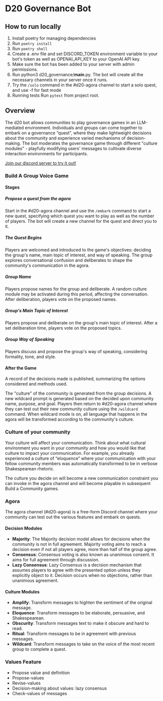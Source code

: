 
# D20 Governance Bot


## How to run locally

1. Install poetry for managing dependencies
2. Run `poetry install`
3. Run `poetry shell`
4. Create a .env file and set DISCORD_TOKEN environment variable to your bot's token as well as OPENAI_API_KEY to your OpenAI API key. 
5. Make sure the bot has been added to your server with admin permissions.
6. Run python3 d20_governance/__main__.py. The bot will create all the necessary channels in your server once it runs.
7. Try the `/solo` command in the #d20-agora channel to start a solo quest, and use -f for fast mode
8. Running tests
    Run `pytest` from project root.

## Overview
The d20 bot allows communities to play governance games in an LLM-mediated environment. Individuals and groups can come together to embark on a governance “quest”, where they make lightweight decisions about the community and experience varied mechanisms of decision-making. The bot moderates the governance game through different "culture modules" - playfully modifying users' messages to cultivate diverse interaction environments for participants.

[Join our discord server to try it out!](https://discord.gg/sSSRxWVuxE)

### Build A Group Voice Game

#### Stages

##### Propose a quest from the agora

Start in the #d20-agora channel and use the `/embark` command to start a new quest, specifying which quest you want to play as well as the number of players. The bot will create a new channel for the quest and direct you to it.

##### The Quest Begins

Players are welcomed and introduced to the game's objectives: deciding the group's name, main topic of interest, and way of speaking. The group explores conversational confusion and deliberates to shape the community's communication in the agora. 

##### Group Name
 
Players propose names for the group and deliberate. A random culture module may be activated during this period, affecting the conversation. After deliberation, players vote on the proposed names.

##### Group's Main Topic of Interest

Players propose and deliberate on the group's main topic of interest. After a set deliberation time, players vote on the proposed topics.

##### Group Way of Speaking

Players discuss and propose the group's way of speaking, considering formality, tone, and style.


#### After the Game

A record of the decisions made is published, summarizing the options considered and methods used. 

The "culture" of the community is generated from the group decisions. A new wildcard prompt is generated based on the decided upon community name, purpose, and goal. Players then return to #d20-agora channel where they can test out their new community culture using the `/wildcard` command. When wildcard mode is on, all language that happens in the agora will be transformed according to the community's culture.

### Culture of your community

Your culture will affect your communication. Think about what cultural environment you want in your community and how you would like that culture to impact your communication.
For example, you already experienced a culture of “eloquence” where your communication with your fellow community members was automatically transformed to be in verbose Shakespearean rhetoric. 

The culture you decide on will become a new communication constraint you can invoke in the agora channel and will become playable in subsequent Build a Community games.

### Agora 
The agora channel (#d20-agora) is a free-form Discord channel where your community can test out the various features and embark on quests. 

#### Decision Modules
- **Majority**: The Majority decision model allows for decisions when the community is not in full agreement. Majority voting aims to reach a decision even if not all players agree, more than half of the group agree. 
- **Consensus**: Consensus voting is also known as unanimous consent. It aims for full agreement through discussion. 
- **Lazy Consensus**: Lazy Consensus is a decision mechanism that assumes players to agree with the presented option unless they explicitly object to it. Decision occurs when no objections, rather than unanimous agreement. 

#### Culture Modules
- **Amplify**: Transform messages to highten the sentiment of the original message.
- **Eloquence**: Transform messages to be elaborate, persuasive, and Shakespearean. 
- **Obscurity**: Transform messages text to make it obscure and hard to read.
- **Ritual**: Transform messages to be in agreement with previous messages. 
- **Wildcard**: Transform messages to take on the voice of the most recent group to complete a quest.

### Values Feature 
- Propose value and definition
- Propose-values
- Revise-values 
- Decision-making about values: lazy consensus
- Check-values of messages